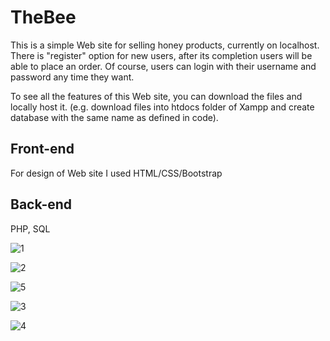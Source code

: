 # TheBee

This is a simple Web site for selling honey products, currently on localhost.
There is "register" option for new users, after its completion users will be able to place an order. Of course, users can login with their username and password any time they want. 

To see all the features of this Web site, you can download the files and locally host it. (e.g. download files into htdocs folder of Xampp and create database with the same name as defined in code).

## Front-end

For design of Web site I used HTML/CSS/Bootstrap

## Back-end

PHP, SQL

![1](https://user-images.githubusercontent.com/93013496/140606838-31a8363c-9629-41b0-aa04-dfb41c6c6edf.png)







![2](https://user-images.githubusercontent.com/93013496/140606885-4fa4b40d-115f-48c3-b769-0f5959980dc9.png)

![5](https://user-images.githubusercontent.com/93013496/140606890-70fb8a90-23be-4f3c-b428-a73a41f3afdf.png)

![3](https://user-images.githubusercontent.com/93013496/140606898-e1f7eff8-dee2-457c-bff6-31a54ac0f0c1.png)

![4](https://user-images.githubusercontent.com/93013496/140606917-58e57a71-579c-4d3f-86f2-bca58b67419a.png)
